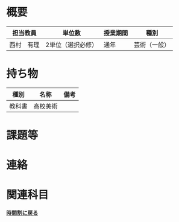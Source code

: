 # 概要
| 担当教員  | 単位数       | 授業期間 | 種別     |
|-------|-----------|------|--------|
| 西村　有理 | 2単位（選択必修） | 通年   | 芸術（一般） |
# 持ち物
| 種別  | 名称   | 備考 |
|-----|------| --- |
| 教科書 | 高校美術 |    |
# 課題等

# 連絡

# 関連科目
[**時間割に戻る**](../../timetable)